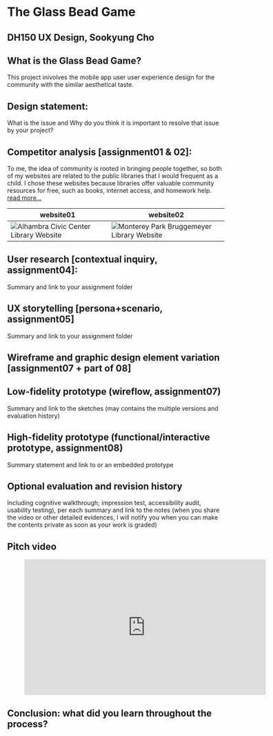 # The Glass Bead Game 
## DH150 UX Design, Sookyung Cho

## What is the Glass Bead Game?
This project inivolves the mobile app user user experience design for the community with the similar aesthetical taste. 

## Design statement: 
What is the issue and Why do you think it is important to resolve that issue by your project? 

## Competitor analysis [assignment01 & 02]:
To me, the idea of community is rooted in bringing people together, so both of my websites are related to the public libraries that I would frequent as a child. I chose these websites because libraries offer valuable community resources for free, such as books, internet access, and homework help. [read more...](https://github.com/vickijtruong/DH150-2020W/blob/master/Assignments/Assignment1.md)

website01 | website02
-----------|-------------
![Alhambra Civic Center Library Website](https://user-images.githubusercontent.com/52383057/72326705-8ab57a00-3664-11ea-8d13-47fa10ae4836.png)|![Monterey Park Bruggemeyer Library Website](https://user-images.githubusercontent.com/52383057/72327028-25ae5400-3665-11ea-9d98-08e07e860cba.png)


## User research [contextual inquiry, assignment04]:
Summary and link to your assignment folder

## UX storytelling [persona+scenario, assignment05]
Summary and link to your assignment folder

## Wireframe and graphic design element variation [assignment07 + part of 08]


## Low-fidelity prototype (wireflow, assignment07)
Summary and link to the sketches (may contains the multiple versions and evaluation history)


## High-fidelity prototype (functional/interactive prototype, assignment08)
Summary statement and link to or an embedded prototype

## Optional evaluation and revision history 
Including cognitive walkthrough; impression test, accessibility audit, usability testing), per each summary and link to the notes (when you share the video or other detailed evidences, I will notify you when you can make the contents private as soon as your work is graded)


## Pitch video 

<figure class="video_container">
  <iframe width="560" height="315" src="https://www.youtube.com/embed/IboyHfL2jno" frameborder="0" allow="accelerometer; autoplay; encrypted-media; gyroscope; picture-in-picture" allowfullscreen></iframe></figure>
  

## Conclusion: what did you learn throughout the process?
